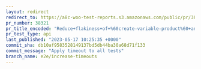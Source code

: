 ```yaml
---
layout: redirect
redirect_to: https://a8c-woo-test-reports.s3.amazonaws.com/public/pr/38321/api/index.html
pr_number: 38321
pr_title_encoded: "Reduce+flakiness+of+%60create-variable-product%60+and+%60create-coupon%60+specs"
pr_test_type: api
last_published: "2023-05-17 10:25:35 +0000"
commit_sha: db10af9583528149137bd5db44ba30a68d71f133
commit_message: "Apply timeout to all tests"
branch_name: e2e/increase-timeouts
---
```

